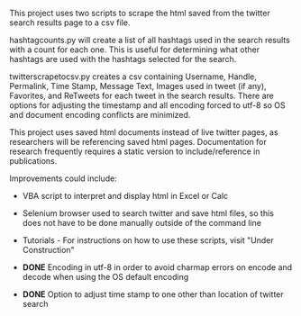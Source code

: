 This project uses two scripts to scrape the html saved from the twitter search results page to a csv file. 

hashtagcounts.py will create a list of all hashtags used in the search results with a count for each one.  This is useful for determining what other hashtags are used with the hashtags selected for the search.

twitterscrapetocsv.py creates a csv containing Username, Handle, Permalink, Time Stamp, Message Text, Images used in tweet (if any), Favorites, and ReTweets for each tweet in the search results.
There are options for adjusting the timestamp and all encoding forced to utf-8 so OS and document encoding conflicts are minimized.

This project uses saved html documents instead of live twitter pages, as researchers will be referencing saved html pages.  Documentation for research frequently requires a static version to include/reference in  publications. 

Improvements could include:

* VBA script to interpret and display html in Excel or Calc
* Selenium browser used to search twitter and save html files, so this does not have to be done manually outside of the command line
* Tutorials - For instructions on how to use these scripts, visit "Under Construction"

* **DONE** Encoding in utf-8 in order to avoid charmap errors on encode and decode when using the OS default encoding

* **DONE** Option to adjust time stamp to one other than location of twitter search
